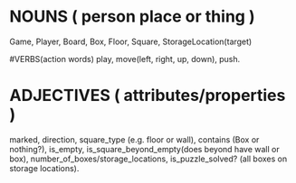 
# NOUNS ( person place or thing )
Game, Player, Board, Box, Floor, Square, StorageLocation(target)

#VERBS(action words)
play,
move(left, right, up, down),
push.

# ADJECTIVES ( attributes/properties )

marked,
direction,
square_type (e.g. floor or wall),
contains (Box or nothing?),
is_empty,
is_square_beyond_empty(does beyond have wall or box),
number_of_boxes/storage_locations,
is_puzzle_solved? (all boxes on storage locations).
